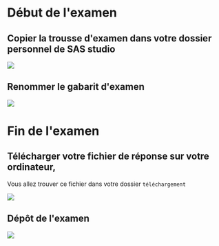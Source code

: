 # Début de l'examen

## Copier la trousse d'examen dans votre dossier personnel de SAS studio

<img src="images/exportVersDossierPerso.gif" />

## Renommer le gabarit d'examen

<img src="images/renomerGabarit.gif" />

# Fin de l'examen

## Télécharger votre fichier de réponse sur votre ordinateur,
Vous allez trouver ce fichier dans votre dossier `téléchargement`

<img src="images/telechargement.gif" />

## Dépôt de l'examen

<img src="images/depot_examne.gif" />


```python

```
